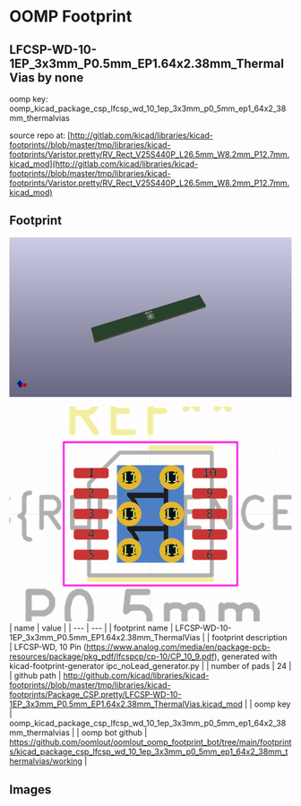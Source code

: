 # OOMP Footprint  
## LFCSP-WD-10-1EP_3x3mm_P0.5mm_EP1.64x2.38mm_ThermalVias  by none  
  
oomp key: oomp_kicad_package_csp_lfcsp_wd_10_1ep_3x3mm_p0_5mm_ep1_64x2_38mm_thermalvias  
  
source repo at: [http://gitlab.com/kicad/libraries/kicad-footprints//blob/master/tmp/libraries/kicad-footprints/Varistor.pretty/RV_Rect_V25S440P_L26.5mm_W8.2mm_P12.7mm.kicad_mod](http://gitlab.com/kicad/libraries/kicad-footprints//blob/master/tmp/libraries/kicad-footprints/Varistor.pretty/RV_Rect_V25S440P_L26.5mm_W8.2mm_P12.7mm.kicad_mod)  
## Footprint  
  
[![working_kicad_pcb_3d.png](working_kicad_pcb_3d_600.png)](working_kicad_pcb_3d.png)  
  
[![working.png](working_600.png)](working.png)  
| name | value | 
| --- | --- | 
| footprint name | LFCSP-WD-10-1EP_3x3mm_P0.5mm_EP1.64x2.38mm_ThermalVias | 
| footprint description | LFCSP-WD, 10 Pin (https://www.analog.com/media/en/package-pcb-resources/package/pkg_pdf/lfcspcp/cp-10/CP_10_9.pdf), generated with kicad-footprint-generator ipc_noLead_generator.py | 
| number of pads | 24 | 
| github path | http://github.com/kicad/libraries/kicad-footprints//blob/master/tmp/libraries/kicad-footprints/Package_CSP.pretty/LFCSP-WD-10-1EP_3x3mm_P0.5mm_EP1.64x2.38mm_ThermalVias.kicad_mod | 
| oomp key | oomp_kicad_package_csp_lfcsp_wd_10_1ep_3x3mm_p0_5mm_ep1_64x2_38mm_thermalvias | 
| oomp bot github | https://github.com/oomlout/oomlout_oomp_footprint_bot/tree/main/footprints/kicad_package_csp_lfcsp_wd_10_1ep_3x3mm_p0_5mm_ep1_64x2_38mm_thermalvias/working | 
## Images  
